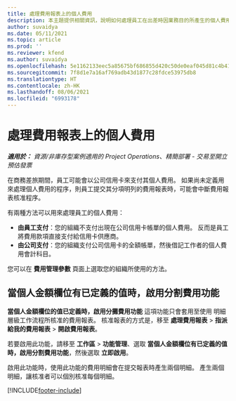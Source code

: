 ```yaml
---
title: 處理費用報表上的個人費用
description: 本主題提供相關資訊，說明如何處理員工在出差時因業務目的所產生的個人費用。
author: suvaidya
ms.date: 05/11/2021
ms.topic: article
ms.prod: ''
ms.reviewer: kfend
ms.author: suvaidya
ms.openlocfilehash: 5e1162133eec5a85675bf686855d420c50de0eaf045d81c4b417b6fe66ee19fe
ms.sourcegitcommit: 7f8d1e7a16af769adb43d1877c28fdce53975db8
ms.translationtype: HT
ms.contentlocale: zh-HK
ms.lasthandoff: 08/06/2021
ms.locfileid: "6993178"
---
```

# <a name="work-with-personal-expenses-on-an-expense-report"></a>處理費用報表上的個人費用

_**適用於：** 資源/非庫存型案例適用的 Project Operations、精簡部署 - 交易至開立預估發票_

在商務差旅期間，員工可能會以公司信用卡來支付其個人費用。 如果尚未定義用來處理個人費用的程序，則員工提交其分項明列的費用報表時，可能會中斷費用報表核准程序。

有兩種方法可以用來處理員工的個人費用：

  - **由員工支付**：您的組織不支付出現在公司信用卡帳單的個人費用。 反而是員工將費用款項直接支付給信用卡供應商。 
  - **由公司支付**：您的組織支付公司信用卡的全額帳單，然後借記工作者的個人費用會計科目。

您可以在 **費用管理參數** 頁面上選取您的組織所使用的方法。


## <a name="enable-split-expense-function-when-personal-amount-field-has-value-defined"></a>當個人金額欄位有已定義的值時，啟用分割費用功能

**當個人金額欄位的值已定義時，啟用分攤費用功能** 這項功能只會套用至使用 明細層級工作流程所核准的費用報表。 核准報表的方式是，移至 **處理費用報表** > **指派給我的費用報表** > **開啟費用報表**。 

若要啟用此功能，請移至 **工作區** > **功能管理**、選取 **當個人金額欄位有已定義的值時，啟用分割費用功能**，然後選取 **立即啟用**。 

啟用此功能時，使用此功能的費用明細會在提交報表時產生兩個明細。 產生兩個明細，讓核准者可以個別核准每個明細。


[!INCLUDE[footer-include](../includes/footer-banner.md)]
